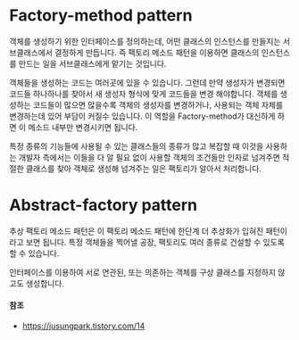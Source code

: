 # Factory-method pattern

객체를 생성하기 위한 인터페이스를 정의하는데, 어떤 클래스의 인스턴스를 만들지는 서브클래스에서 결정하게 만듭니다. 즉 팩토리 메소드 패턴을 이용하면 클래스의 인스턴스를 만드는 일을 서브클래스에게 맡기는 것입니다.



객체들을 생성하는 코드는 여러곳에 있을 수 있습니다. 그런데 만약 생성자가 변경되면 코드들 하나하나를 찾아서 새 생성자 형식에 맞게 코드들을 변경 해야합니다.
객체를 생성하는 코드들이 많으면 많을수록 객체의 생성자를 변경하거나, 사용되는 객체 자체를 변경하는데 있어 부담이 커질수 있습니다.
이 역할을 Factory-method가 대신하게 하면 이 메소드 내부만 변경시키면 됩니다.

특정 종류의 기능들에 사용될 수 있는 클래스들의 종류가 많고 복잡할 때 이것을 사용하는 개발자 측에서는 이들을 다 알 필요 없이
사용할 객체의 조건들만 인자로 넘겨주면 적절한 클래스를 찾아 객체로 생성해 넘겨주는 일은 팩토리가 알아서 처리합니다.

# Abstract-factory pattern

추상 팩토리 메소드 패턴은 이 팩토리 메소드 패턴에 한단계 더 추상화가 입혀진 패턴이라고 보면 됩니다.
특정 객체들을 찍어낼 공장, 팩토리도 여러 종류로 건설할 수 있도록 할 수 있습니다.



인터페이스를 이용하여 서로 연관된, 또는 의존하는 객체를 구상 클래스를 지정하지 않고도 생성합니다.


#### 참조
- https://jusungpark.tistory.com/14